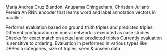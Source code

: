 Maria Andrea Cruz Blandon, Anupama Chingacham, Christian Juliano Pereira
An RNN encoder that learns word and label annotation vectors in parallel;


Performs evaluation based on ground truth triples and predicted triples.
Different configuration on nueral network is executed as case studies
Checks for exact match on actual and predicted triples
Currently evaluation is sensitive to ordering.
Evaluation in performed in various types like DBPedia categories, size of triples, seen & unseen data ..
